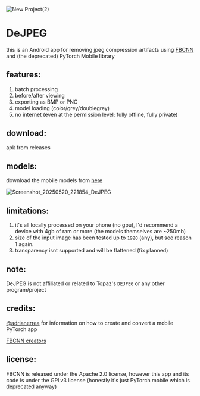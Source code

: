 ![New Project(2)](https://github.com/user-attachments/assets/254d0b97-dec6-4885-a25d-c04587a4bba0)

# DeJPEG

this is an Android app for removing jpeg compression artifacts using [FBCNN](https://github.com/jiaxi-jiang/FBCNN) and (the deprecated) PyTorch Mobile library

## features:
1. batch processing
2. before/after viewing
3. exporting as BMP or PNG
4. model loading (color/grey/doublegrey)
5. no internet (even at the permission level; fully offline, fully private)

## download:
apk from releases

## models:
download the mobile models from [here](https://github.com/jeeneo/FBCNN-mobile/releases/tag/v1.0)

![Screenshot_20250520_221854_DeJPEG](https://github.com/user-attachments/assets/61b35fbe-5ff4-4943-b980-d7ef78a7beb7)

## limitations:

1. it's all locally processed on your phone (no gpu), I'd recommend a device with 4gb of ram or more (the models themselves are ~250mb)
2. size of the input image has been tested up to `1920` (any), but see reason 1 again.
3. transparency isnt supported and will be flattened (fix planned)

## note:

DeJPEG is not affiliated or related to Topaz's `DEJPEG` or any other program/project

## credits:

[@adrianerrea](https://github.com/adrianerrea/fromPytorchtoMobile) for information on how to create and convert a mobile PyTorch app

[FBCNN creators](https://github.com/jiaxi-jiang/FBCNN)

## license:
FBCNN is released under the Apache 2.0 license, however this app and its code is under the GPLv3 license
(honestly it's just PyTorch mobile which is deprecated anyway)
